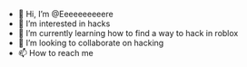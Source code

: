 - 👋 Hi, I’m @Eeeeeeeeeere
- 👀 I’m interested in hacks
- 🌱 I’m currently learning how to find a way to hack in roblox
- 💞️ I’m looking to collaborate on hacking
- 📫 How to reach me

<!---
Eeeeeeeeeere/Eeeeeeeeeere is a ✨ special ✨ repository because its `README.md` (this file) appears on your GitHub profile.
You can click the Preview link to take a look at your changes.
--->
